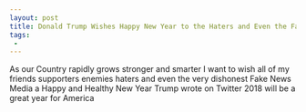 ```yaml
---
layout: post
title: Donald Trump Wishes Happy New Year to the Haters and Even the Fake News Media
tags:
 -
---
```

As our Country rapidly grows stronger and smarter I want to wish all of my friends supporters enemies haters and even the very dishonest Fake News Media a Happy and Healthy New Year Trump wrote on Twitter 2018 will be a great year for America
